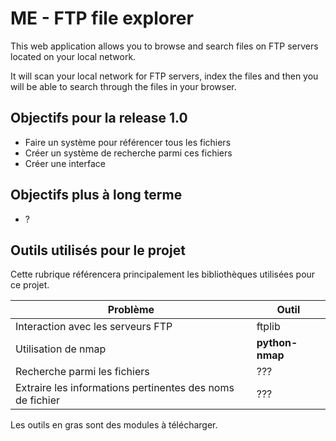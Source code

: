 ME - FTP file explorer
======================

This web application allows you to browse and search files on FTP servers
located on your local network.

It will scan your local network for FTP servers, index the files and then you
will be able to search through the files in your browser.


Objectifs pour la release 1.0
-------------
- Faire un système pour référencer tous les fichiers
- Créer un système de recherche parmi ces fichiers
- Créer une interface

Objectifs plus à long terme
-------------
- ?


Outils utilisés pour le projet
-------------

Cette rubrique référencera principalement les bibliothèques utilisées pour ce projet.

**Problème**    | **Outil**
-------- | ---
Interaction avec les serveurs FTP  | ftplib
Utilisation de nmap | **python-nmap**
Recherche parmi les fichiers   | ???
Extraire les informations pertinentes des noms de fichier | ??? 


Les outils en gras sont des modules à télécharger.
